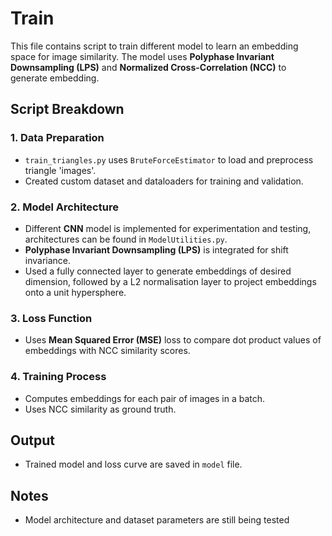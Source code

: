 # **Train**
This file contains script to train different model to learn an embedding space for image similarity. The model uses **Polyphase Invariant Downsampling (LPS)** and **Normalized Cross-Correlation (NCC)** to generate embedding.


## **Script Breakdown**
### **1. Data Preparation**
- `train_triangles.py` uses `BruteForceEstimator` to load and preprocess triangle 'images'.
- Created custom dataset and dataloaders for training and validation.

### **2. Model Architecture**
- Different **CNN** model is implemented for experimentation and testing, architectures can be found in `ModelUtilities.py`.
- **Polyphase Invariant Downsampling (LPS)** is integrated for shift invariance.
- Used a fully connected layer to generate embeddings of desired dimension, followed by a L2 normalisation layer to project embeddings onto a unit hypersphere.

### **3. Loss Function**
- Uses **Mean Squared Error (MSE)** loss to compare dot product values of embeddings with NCC similarity scores.

### **4. Training Process**
- Computes embeddings for each pair of images in a batch.
- Uses NCC similarity as ground truth.

## **Output**
- Trained model and loss curve are saved in `model` file.

## **Notes**
- Model architecture and dataset parameters are still being tested


